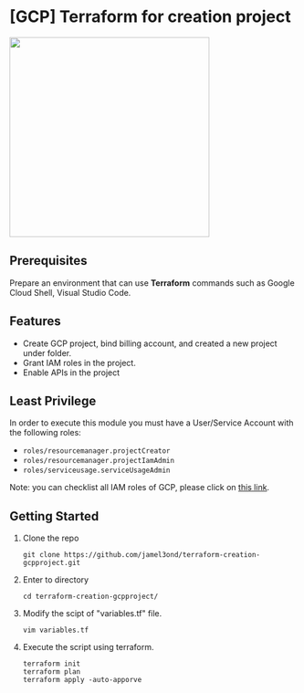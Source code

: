 # [GCP] Terraform for creation project

<img src="https://download.logo.wine/logo/Google_Cloud_Platform/Google_Cloud_Platform-Logo.wine.png" width="350px">

## Prerequisites
Prepare an environment that can use **Terraform** commands such as Google Cloud Shell, Visual Studio Code.

## Features
* Create GCP project, bind billing account, and created a new project under folder.
* Grant IAM roles in the project.
* Enable APIs in the project

## Least Privilege
In order to execute this module you must have a User/Service Account with the following roles:

- `roles/resourcemanager.projectCreator`
- `roles/resourcemanager.projectIamAdmin`
- `roles/serviceusage.serviceUsageAdmin`

Note: you can checklist all IAM roles of GCP, please click on [this link](https://cloud.google.com/iam/docs/understanding-roles).

## Getting Started
1. Clone the repo
   ```HTTPS
   git clone https://github.com/jamel3ond/terraform-creation-gcpproject.git
   ```
2. Enter to directory
   ```
   cd terraform-creation-gcpproject/
   ```
3. Modify the scipt of "variables.tf" file.
   ```
   vim variables.tf
   ```
4. Execute the script using terraform.
   ```
   terraform init
   terraform plan
   terraform apply -auto-apporve
   ```
